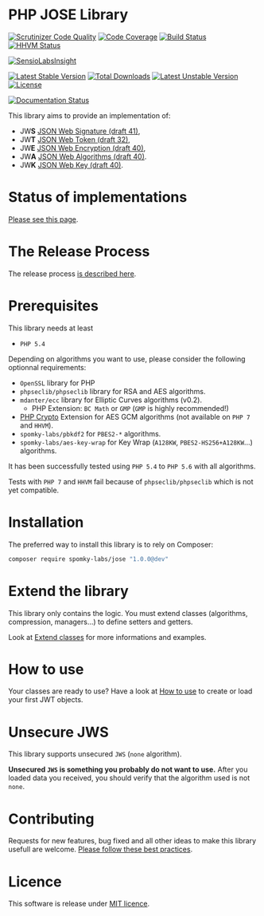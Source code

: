 # PHP JOSE Library

[![Scrutinizer Code Quality](https://scrutinizer-ci.com/g/Spomky-Labs/JOSE/badges/quality-score.png?b=master)](https://scrutinizer-ci.com/g/Spomky-Labs/JOSE/?branch=master)
[![Code Coverage](https://scrutinizer-ci.com/g/Spomky-Labs/JOSE/badges/coverage.png?b=master)](https://scrutinizer-ci.com/g/Spomky-Labs/JOSE/?branch=master)
[![Build Status](https://travis-ci.org/Spomky-Labs/jose.svg?branch=master)](https://travis-ci.org/Spomky-Labs/jose)
[![HHVM Status](http://hhvm.h4cc.de/badge/Spomky-Labs/JOSE.png)](http://hhvm.h4cc.de/package/Spomky-Labs/JOSE)

[![SensioLabsInsight](https://insight.sensiolabs.com/projects/9123fbfc-7ae1-4d63-9fda-170b8ad794ee/big.png)](https://insight.sensiolabs.com/projects/9123fbfc-7ae1-4d63-9fda-170b8ad794ee)

[![Latest Stable Version](https://poser.pugx.org/Spomky-Labs/JOSE/v/stable.png)](https://packagist.org/packages/Spomky-Labs/JOSE) [![Total Downloads](https://poser.pugx.org/Spomky-Labs/JOSE/downloads.png)](https://packagist.org/packages/Spomky-Labs/JOSE) [![Latest Unstable Version](https://poser.pugx.org/Spomky-Labs/JOSE/v/unstable.png)](https://packagist.org/packages/Spomky-Labs/JOSE) [![License](https://poser.pugx.org/Spomky-Labs/JOSE/license.png)](https://packagist.org/packages/Spomky-Labs/JOSE)

[![Documentation Status](https://readthedocs.org/projects/spomky-labsjose/badge/?version=latest)](https://readthedocs.org/projects/spomky-labsjose/?badge=latest)

This library aims to provide an implementation of:

* JW**S** [JSON Web Signature (draft 41)](https://tools.ietf.org/html/draft-ietf-jose-json-web-signature-41),
* JW**T** [JSON Web Token (draft 32)](https://tools.ietf.org/html/draft-ietf-oauth-json-web-token-32),
* JW**E** [JSON Web Encryption (draft 40)](http://tools.ietf.org/html/draft-ietf-jose-json-web-encryption-40),
* JW**A** [JSON Web Algorithms (draft 40)](http://tools.ietf.org/html/draft-ietf-jose-json-web-algorithms-40).
* JW**K** [JSON Web Key (draft 40)](http://tools.ietf.org/html/draft-ietf-jose-json-web-key-40).

# Status of implementations

[Please see this page](doc/Status.md).

# The Release Process

The release process [is described here](doc/Release.md).

# Prerequisites

This library needs at least

* `PHP 5.4`

Depending on algorithms you want to use, please consider the following optionnal requirements:
* `OpenSSL` library for PHP
* `phpseclib/phpseclib` library for RSA and AES algorithms.
* `mdanter/ecc` library for Elliptic Curves algorithms (v0.2).
	* PHP Extension: `BC Math` or `GMP` (`GMP` is highly recommended!)
* [PHP Crypto](https://github.com/bukka/php-crypto) Extension for AES GCM algorithms (not available on `PHP 7` and `HHVM`).
* `spomky-labs/pbkdf2` for `PBES2-*` algorithms.
* `spomky-labs/aes-key-wrap` for Key Wrap (`A128KW`, `PBES2-HS256+A128KW`...) algorithms.

It has been successfully tested using `PHP 5.4` to `PHP 5.6` with all algorithms.

Tests with `PHP 7` and `HHVM` fail because of `phpseclib/phpseclib` which is not yet compatible.

# Installation

The preferred way to install this library is to rely on Composer:

```sh
composer require spomky-labs/jose "1.0.0@dev"
```

# Extend the library

This library only contains the logic. You must extend classes (algorithms, compression, managers...) to define setters and getters.

Look at [Extend classes](doc/Extend.md) for more informations and examples.

# How to use

Your classes are ready to use? Have a look at [How to use](doc/Use.md) to create or load your first JWT objects.

# Unsecure JWS

This library supports unsecured `JWS` (`none` algorithm).

**Unsecured `JWS` is something you probably do not want to use.**
After you loaded data you received, you should verify that the algorithm used is not `none`.

# Contributing

Requests for new features, bug fixed and all other ideas to make this library usefull are welcome. [Please follow these best practices](doc/Contributing.md).

# Licence

This software is release under [MIT licence](LICENSE).
